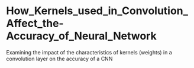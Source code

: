 # How_Kernels_used_in_Convolution_Affect_the-Accuracy_of_Neural_Network
Examining the impact of the characteristics of kernels (weights) in a convolution layer on the accuracy of a CNN
